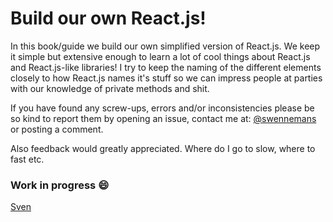 # Build our own React.js!

In this book/guide we build our own simplified version of React.js. We keep it simple but
extensive enough to learn a lot of cool things about React.js and React.js-like libraries! 
I try to keep the naming of the different elements closely to how React.js
names it's stuff so we can impress people at parties with our knowledge of private methods and shit.  

If you have found any screw-ups, errors and/or inconsistencies please be so kind to report them by opening
an issue, contact me at: [@swennemans](https://twitter.com/swennemanns) or posting a comment. 

Also feedback would greatly appreciated. Where do I go to slow, where to fast etc. 

### Work in progress :smile:

[Sven](https://twitter.com/swennemanns)
